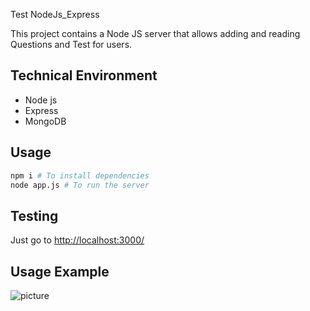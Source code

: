 Test NodeJs_Express

This project contains a Node JS server that allows adding and reading Questions and Test for users.
## Technical Environment
* Node js
* Express
* MongoDB

## Usage

```bash
npm i # To install dependencies
node app.js # To run the server
```

## Testing
Just go to <http://localhost:3000/> 

## Usage Example 
![picture](https://imgur.com/d9sTil2.png)